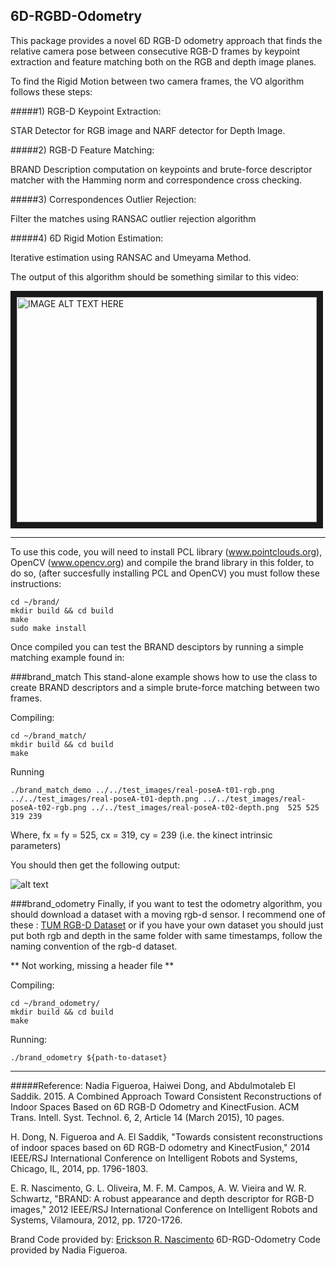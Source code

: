 ## 6D-RGBD-Odometry

This package provides a novel  6D  RGB-D   odometry   approach   that   finds   the   relative   camera   pose between consecutive RGB-D frames by keypoint extraction and feature  matching  both  on  the  RGB  and  depth  image  planes.

To find the Rigid Motion between two camera frames, the VO algorithm follows these steps:

#####1) RGB-D Keypoint Extraction:

STAR Detector for RGB image and NARF detector for Depth Image.

#####2) RGB-D Feature Matching:

BRAND Description computation on keypoints and brute-force descriptor matcher with the Hamming norm and correspondence cross checking.

#####3) Correspondences Outlier Rejection:

Filter the matches using RANSAC outlier rejection algorithm  

#####4) 6D Rigid Motion Estimation:

Iterative estimation using RANSAC and Umeyama Method.

The output of this algorithm should be something similar to this video:

<a href="http://www.youtube.com/watch?feature=player_embedded&v=zR4nMKZL8go
" target="_blank"><img src="http://img.youtube.com/vi/zR4nMKZL8go/0.jpg" 
alt="IMAGE ALT TEXT HERE" width="480" height="360" border="10" /></a>

---

To use this code, you will need to install PCL library (www.pointclouds.org), OpenCV (www.opencv.org) and compile the brand library in this folder, to do so,  (after succesfully installing PCL and OpenCV) you must follow these instructions:

```
cd ~/brand/
mkdir build && cd build
make
sudo make install
```
Once compiled you can test the BRAND desciptors by running a simple matching example found in:

###brand_match
This stand-alone example shows how to use the class to create BRAND descriptors and a simple brute-force matching between two frames.

Compiling:
```
cd ~/brand_match/
mkdir build && cd build
make
```
Running
```
./brand_match_demo ../../test_images/real-poseA-t01-rgb.png ../../test_images/real-poseA-t01-depth.png ../../test_images/real-poseA-t02-rgb.png ../../test_images/real-poseA-t02-depth.png  525 525 319 239
```
Where, fx = fy = 525, cx = 319, cy = 239 (i.e. the kinect intrinsic parameters)

You should then get the following output:

![alt text](https://github.com/nbfigueroa/6D-RGBD-Odometry/blob/master/brand_match/brand_matches.png "BRAND Descriptot Matches")


###brand_odometry
Finally, if you want to test the odometry algorithm, you should download a dataset with a moving rgb-d sensor. I recommend one of these : [TUM RGB-D Dataset](http://vision.in.tum.de/data/datasets/rgbd-dataset/download) or if you have your own dataset you should just put both rgb and depth in the same folder with same timestamps, follow the naming convention of the rgb-d dataset. 

** Not working, missing a header file **

Compiling:
```
cd ~/brand_odometry/
mkdir build && cd build
make
```
Running:
```
./brand_odometry ${path-to-dataset} 
```

---
#####Reference:
Nadia Figueroa, Haiwei Dong, and Abdulmotaleb El Saddik. 2015. A Combined Approach Toward Consistent Reconstructions of Indoor Spaces Based on 6D RGB-D Odometry and KinectFusion. ACM Trans. Intell. Syst. Technol. 6, 2, Article 14 (March 2015), 10 pages.

H. Dong, N. Figueroa and A. El Saddik, "Towards consistent reconstructions of indoor spaces based on 6D RGB-D odometry and KinectFusion," 2014 IEEE/RSJ International Conference on Intelligent Robots and Systems, Chicago, IL, 2014, pp. 1796-1803.

E. R. Nascimento, G. L. Oliveira, M. F. M. Campos, A. W. Vieira and W. R. Schwartz, "BRAND: A robust appearance and depth descriptor for RGB-D images," 2012 IEEE/RSJ International Conference on Intelligent Robots and Systems, Vilamoura, 2012, pp. 1720-1726.

Brand Code provided by: [Erickson R. Nascimento](http://homepages.dcc.ufmg.br/~erickson/index.html)
6D-RGD-Odometry Code provided by Nadia Figueroa.
